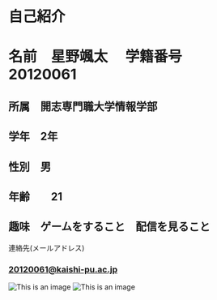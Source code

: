 # 自己紹介　
# 名前　星野颯太　 学籍番号　20120061

## 所属　開志専門職大学情報学部
## 学年　2年
## 性別　男
## 年齢　　21　
## 趣味　ゲームをすること　配信を見ること



連絡先(メールアドレス)
### 20120061@kaishi-pu.ac.jp
![This is an image]()
![This is an image]()
